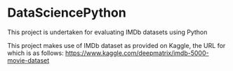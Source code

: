 # DataSciencePython
This project is undertaken for evaluating IMDb datasets using Python

This project makes use of IMDb dataset as provided on Kaggle, the URL for which is as follows:
https://www.kaggle.com/deepmatrix/imdb-5000-movie-dataset


